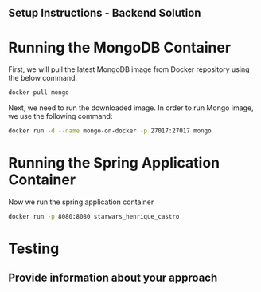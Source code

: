 ## Setup Instructions - Backend Solution

# Running the MongoDB Container

First, we will pull the latest MongoDB image from Docker repository using the below command.

```bash
docker pull mongo
```

Next, we need to run the downloaded image. In order to run Mongo image, we use the following command:

```bash
docker run -d --name mongo-on-docker -p 27017:27017 mongo
```

# Running the Spring Application Container

Now we run the spring application container

```bash
docker run -p 8080:8080 starwars_henrique_castro
```

# Testing

## Provide information about your approach

